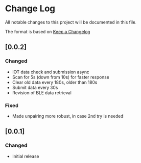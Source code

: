 # Change Log

All notable changes to this project will be documented in this file.

The format is based on [Keep a Changelog](http://keepachangelog.com/)

## [0.0.2]

### Changed

- IOT data check and submission async
- Scan for 5s (down from 10s) for faster response
- Clear old data every 180s, older than 180s
- Submit data every 30s
- Revision of BLE data retrieval

### Fixed

- Made unpairing more robust, in case 2nd try is needed

## [0.0.1]

### Changed

- Initial release

